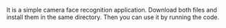 It is a simple camera face recognition application. Download both files and install them in the same directory. Then you can use it by running the code.
